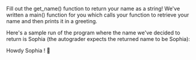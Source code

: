 Fill out the get_name() function to return your name as a string! We've written a main() function for you which calls your function to retrieve your name and then prints it in a greeting.

Here's a sample run of the program where the name we've decided to return is Sophia (the autograder expects the returned name to be Sophia):

Howdy Sophia ! 🤠